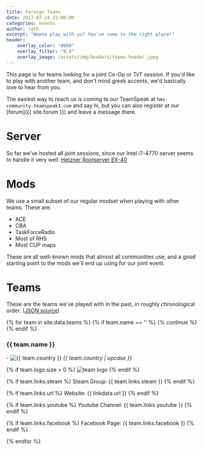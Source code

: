 ```yaml
---
title: Foreign Teams
date: 2017-07-24 21:00:00
categories: events
author: rath
excerpt: "Wanna play with us? You've come to the right place!"
header:
    overlay_color: "#000"
    overlay_filter: "0.5"
    overlay_image: /assets/img/headers/teams-header.jpeg
---
```


This page is for teams looking for a joint Co-Op or TvT session. If you'd like
to play with another team, and don't mind greek accents, we'd basically love to hear
from you.

The easiest way to reach us is coming to our TeamSpeak at `hms-community.teamspeak3.com`
and say hi, but you can also register at our [forum]({{ site.forum }}) and leave a message there.

# Server

So far we've hosted all joint sessions, since our Intel i7-4770 server seems to
handle it very well: [Hetzner Rootserver EX-40][server-specs]

# Mods

We use a small subset of our regular modset when playing with other teams.
These are:

* ACE
* CBA
* TaskForceRadio
* Most of RHS
* Most CUP maps

These are all well-known mods that almost all communities use, and a good
starting point to the mods we'll end up using for our joint event.

# Teams

These are the teams we've played with in the past, in roughly chronological order.
([JSON source][teams-json])

{% for team in site.data.teams %}
	{% if team.name == '' %}
		{% continue %}
	{% endif %}
<div class="team">
<h3>{{ team.name }}</h3> - <img src="{{ site.baseurl }}/assets/img/flags/small/{{ team.country }}.png" alt="{{ team.country }}"> <i>{{ team.country  | upcase }}</i>


{% if team.logo.size > 0 %}
<img src="{{ team.logo }}" alt="team logo" class="align-right">
{% endif %}


{% if team.links.steam %}
<i class="fa fa-steam-square" aria-hidden="true"></i> Steam Group: {{ team.links.steam }}
{% endif %}

{% if team.links.url %}
<i class="fa fa-globe" aria-hidden="true"></i> Website: {{ linkdata.url }}
{% endif %}

{% if team.links.youtube %}
<i class="fa fa-youtube" aria-hidden="true"></i> Youtube Channel: {{ team.links.youtube }}
{% endif %}

{% if team.links.facebook %}
<i class="fa fa-facebook" aria-hidden="true"></i> Facebook Page: {{ team.links.facebook }}
{% endif %}


</div>
<div style="clear:both"></div>
{% endfor %}


[server-specs]: https://www.hetzner.com/dedicated-rootserver/ex40?country=gb
[teams-json]: https://github.com/HellenicMilsim/Pages/blob/master/_data/teams.json
